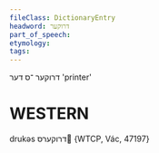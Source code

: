 ```yaml
---
fileClass: DictionaryEntry
headword: דרוקער
part_of_speech: 
etymology: 
tags: 
---
```

דרוקער
־ס
דער
'printer'

WESTERN
========

drukəs דרוקערס {WTCP, Vác, 47197}
